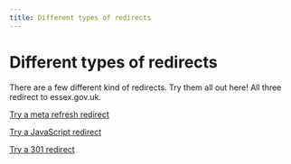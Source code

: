 ```yaml
---
title: Different types of redirects
---
```


# Different types of redirects

There are a few different kind of redirects. Try them all out here! All three redirect to essex.gov.uk.

[Try a meta refresh redirect](/meta-refresh.html)

[Try a JavaScript redirect](/javascript-refresh.html)

[Try a 301 redirect](http://301.kfh.me/)
